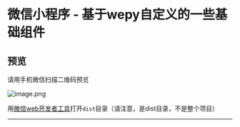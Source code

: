 # 微信小程序 - 基于wepy自定义的一些基础组件

## 预览
请用手机微信扫描二维码预览

![image.png](https://upload-images.jianshu.io/upload_images/3303452-989583fa369c4794.jpg?imageMogr2/auto-orient/strip%7CimageView2/2/w/1240)

用[微信web开发者工具](https://mp.weixin.qq.com/debug/wxadoc/dev/devtools/download.html)打开`dist`目录（请注意，是dist目录，不是整个项目）

----